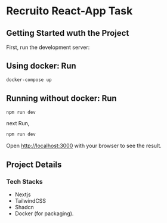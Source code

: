 
# Recruito React-App Task

## Getting Started wuth the Project

First, run the development server:

## Using docker: Run

```bash
docker-compose up
```

## Running without docker: Run

```bash
npm run dev
```

next Run,

```bash
npm run dev
```

Open [http://localhost:3000](http://localhost:3000) with your browser to see the result.

## Project Details

### Tech Stacks

- Nextjs
- TailwindCSS
- Shadcn
- Docker (for packaging).